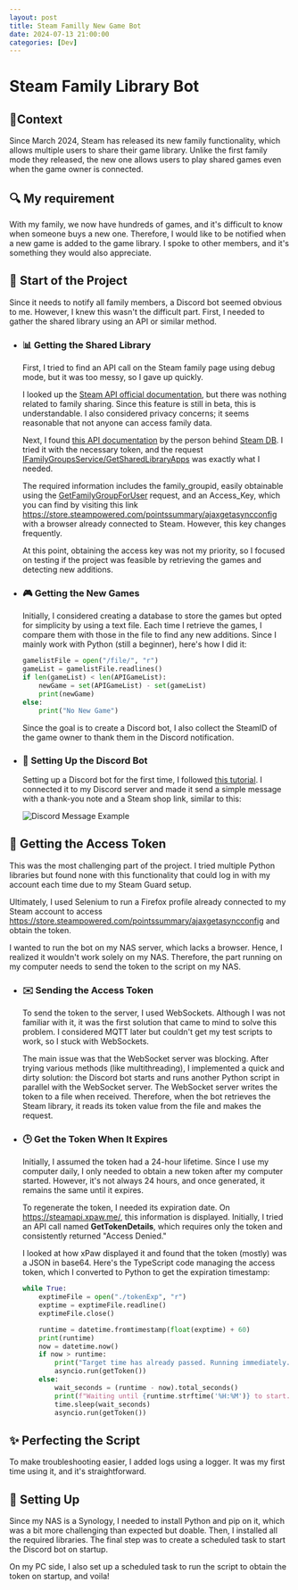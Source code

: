```yaml
---
layout: post
title: Steam Familly New Game Bot
date: 2024-07-13 21:00:00
categories: [Dev]
---
```


# Steam Family Library Bot

## 📜Context
Since March 2024, Steam has released its new family functionality, which allows multiple users to share their game library. Unlike the first family mode they released, the new one allows users to play shared games even when the game owner is connected.

## 🔍 My requirement
With my family, we now have hundreds of games, and it's difficult to know when someone buys a new one. Therefore, I would like to be notified when a new game is added to the game library. I spoke to other members, and it's something they would also appreciate.

## 🚀 Start of the Project
Since it needs to notify all family members, a Discord bot seemed obvious to me. However, I knew this wasn't the difficult part. First, I needed to gather the shared library using an API or similar method.

- ### 📊 Getting the Shared Library
  First, I tried to find an API call on the Steam family page using debug mode, but it was too messy, so I gave up quickly.

  I looked up the [Steam API official documentation](https://developer.valvesoftware.com/wiki/Steam_Web_API), but there was nothing related to family sharing. Since this feature is still in beta, this is understandable. I also considered privacy concerns; it seems reasonable that not anyone can access family data.

  Next, I found [this API documentation](https://steamapi.xpaw.me/) by the person behind [Steam DB](https://steamdb.info/). I tried it with the necessary token, and the request [IFamilyGroupsService/GetSharedLibraryApps](https://steamapi.xpaw.me/#IFamilyGroupsService/GetSharedLibraryApps) was exactly what I needed.

  The required information includes the family_groupid, easily obtainable using the [GetFamilyGroupForUser](https://steamapi.xpaw.me/#IFamilyGroupsService/GetFamilyGroupForUser) request, and an Access_Key, which you can find by visiting this link <https://store.steampowered.com/pointssummary/ajaxgetasyncconfig> with a browser already connected to Steam. However, this key changes frequently.

  At this point, obtaining the access key was not my priority, so I focused on testing if the project was feasible by retrieving the games and detecting new additions.
  
- ### 🎮 Getting the New Games
  Initially, I considered creating a database to store the games but opted for simplicity by using a text file. Each time I retrieve the games, I compare them with those in the file to find any new additions. Since I mainly work with Python (still a beginner), here's how I did it:
  
  ```python
  gamelistFile = open("/file/", "r")
  gameList = gamelistFile.readlines()
  if len(gameList) < len(APIGameList):
      newGame = set(APIGameList) - set(gameList)
      print(newGame)
  else:
      print("No New Game")
  ```

  Since the goal is to create a Discord bot, I also collect the SteamID of the game owner to thank them in the Discord notification.

- ### 🤖 Setting Up the Discord Bot
  Setting up a Discord bot for the first time, I followed [this tutorial](https://www.docstring.fr/blog/creer-un-bot-discord-avec-python/). I connected it to my Discord server and made it send a simple message with a thank-you note and a Steam shop link, similar to this:
  
  ![Discord Message Example](https://picsum.photos/800/300)

## 🔑 Getting the Access Token
This was the most challenging part of the project. I tried multiple Python libraries but found none with this functionality that could log in with my account each time due to my Steam Guard setup.

Ultimately, I used Selenium to run a Firefox profile already connected to my Steam account to access <https://store.steampowered.com/pointssummary/ajaxgetasyncconfig> and obtain the token.

I wanted to run the bot on my NAS server, which lacks a browser. Hence, I realized it wouldn't work solely on my NAS. Therefore, the part running on my computer needs to send the token to the script on my NAS.

- ### ✉️ Sending the Access Token
  To send the token to the server, I used WebSockets. Although I was not familiar with it, it was the first solution that came to mind to solve this problem. I considered MQTT later but couldn't get my test scripts to work, so I stuck with WebSockets.

  The main issue was that the WebSocket server was blocking. After trying various methods (like multithreading), I implemented a quick and dirty solution: the Discord bot starts and runs another Python script in parallel with the WebSocket server. The WebSocket server writes the token to a file when received. Therefore, when the bot retrieves the Steam library, it reads its token value from the file and makes the request.

- ### 🕒 Get the Token When It Expires
  Initially, I assumed the token had a 24-hour lifetime. Since I use my computer daily, I only needed to obtain a new token after my computer started. However, it's not always 24 hours, and once generated, it remains the same until it expires.

  To regenerate the token, I needed its expiration date. On <https://steamapi.xpaw.me/>, this information is displayed. Initially, I tried an API call named **GetTokenDetails**, which requires only the token and consistently returned "Access Denied."

  I looked at how xPaw displayed it and found that the token (mostly) was a JSON in base64. Here's the TypeScript code managing the access token, which I converted to Python to get the expiration timestamp:
  
  ```python
  while True:
      exptimeFile = open("./tokenExp", "r")
      exptime = exptimeFile.readline()
      exptimeFile.close()

      runtime = datetime.fromtimestamp(float(exptime) + 60)
      print(runtime)
      now = datetime.now()
      if now > runtime:
          print("Target time has already passed. Running immediately...")
          asyncio.run(getToken())
      else:
          wait_seconds = (runtime - now).total_seconds()
          print(f"Waiting until {runtime.strftime('%H:%M')} to start. That's {wait_seconds} seconds.")
          time.sleep(wait_seconds)
          asyncio.run(getToken())
  ```

## ✨ Perfecting the Script
To make troubleshooting easier, I added logs using a logger. It was my first time using it, and it's straightforward.

## 🔧 Setting Up
Since my NAS is a Synology, I needed to install Python and pip on it, which was a bit more challenging than expected but doable. Then, I installed all the required libraries. The final step was to create a scheduled task to start the Discord bot on startup.

On my PC side, I also set up a scheduled task to run the script to obtain the token on startup, and voila!
